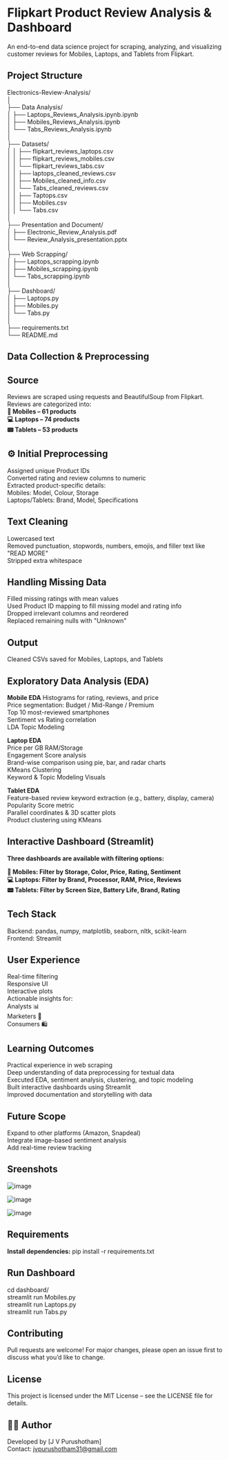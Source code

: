 # Flipkart Product Review Analysis & Dashboard   

An end-to-end data science project for scraping, analyzing, and visualizing  customer reviews for Mobiles, Laptops, and Tablets from Flipkart.  

## Project Structure   

Electronics-Review-Analysis/          
│                      
├── Data Analysis/      
│   ├── Laptops_Reviews_Analysis.ipynb.ipynb       
│   ├── Mobiles_Reviews_Analysis.ipynb       
│   └── Tabs_Reviews_Analysis.ipynb        
│           
├── Datasets/          
│   │   ├── flipkart_reviews_laptops.csv          
│   │   ├── flipkart_reviews_mobiles.csv        
│   │   └── flipkart_reviews_tabs.csv      
│   │   ├── laptops_cleaned_reviews.csv           
│   │   ├── Mobiles_cleaned_info.csv        
│   │   └── Tabs_cleaned_reviews.csv          
│   │   ├── Taptops.csv        
│   │   ├── Mobiles.csv      
│   │   └── Tabs.csv       
│           
├── Presentation and Document/         
│   ├── Electronic_Review_Analysis.pdf       
│   └── Review_Analysis_presentation.pptx      
│           
├── Web Scrapping/         
│   ├── Laptops_scrapping.ipynb          
│   ├── Mobiles_scrapping.ipynb        
│   └── Tabs_scrapping.ipynb       
│        
├── Dashboard/        
│   ├── Laptops.py        
│   ├── Mobiles.py         
│   └── Tabs.py       
│    
├── requirements.txt        
└── README.md    


## Data Collection & Preprocessing   

## Source    

Reviews are scraped using requests and BeautifulSoup from Flipkart.      
Reviews are categorized into:     
**📱 Mobiles – 61 products**   
**💻 Laptops – 74 products**  
**📟 Tablets – 53 products**    
## ⚙️ Initial Preprocessing   

Assigned unique Product IDs   
Converted rating and review columns to numeric   
Extracted product-specific details:   
Mobiles: Model, Colour, Storage   
Laptops/Tablets: Brand, Model, Specifications  

## Text Cleaning    
Lowercased text   
Removed punctuation, stopwords, numbers, emojis, and filler text like "READ MORE"   
Stripped extra whitespace   

## Handling Missing Data    
Filled missing ratings with mean values   
Used Product ID mapping to fill missing model and rating info   
Dropped irrelevant columns and reordered    
Replaced remaining nulls with "Unknown"   

## Output    
Cleaned CSVs saved for Mobiles, Laptops, and Tablets  

## Exploratory Data Analysis (EDA)    

**Mobile EDA**
Histograms for rating, reviews, and price  
Price segmentation: Budget / Mid-Range / Premium   
Top 10 most-reviewed smartphones   
Sentiment vs Rating correlation    
LDA Topic Modeling   

**Laptop EDA**  
Price per GB RAM/Storage  
Engagement Score analysis   
Brand-wise comparison using pie, bar, and radar charts  
KMeans Clustering  
Keyword & Topic Modeling Visuals   

**Tablet EDA**   
Feature-based review keyword extraction (e.g., battery, display, camera)   
Popularity Score metric   
Parallel coordinates & 3D scatter plots   
Product clustering using KMeans   

## Interactive Dashboard (Streamlit)   

**Three dashboards are available with filtering options:**   

**📱 Mobiles: Filter by Storage, Color, Price, Rating, Sentiment**  
**💻 Laptops: Filter by Brand, Processor, RAM, Price, Reviews**   
**📟 Tablets: Filter by Screen Size, Battery Life, Brand, Rating**   
## Tech Stack  

Backend: pandas, numpy, matplotlib, seaborn, nltk, scikit-learn    
Frontend: Streamlit   

## User Experience   

Real-time filtering    
Responsive UI   
Interactive plots   
Actionable insights for:   
Analysts 📊   
Marketers 📢   
Consumers 🛍️   
  
## Learning Outcomes    
 
Practical experience in web scraping    
Deep understanding of data preprocessing for textual data   
Executed EDA, sentiment analysis, clustering, and topic modeling    
Built interactive dashboards using Streamlit    
Improved documentation and storytelling with data    

## Future Scope    

Expand to other platforms (Amazon, Snapdeal)    
Integrate image-based sentiment analysis    
Add real-time review tracking    

## Sreenshots     

![image](https://github.com/user-attachments/assets/95bd44b1-f844-4b52-9e91-604bbaf9a5bd)


![image](https://github.com/user-attachments/assets/630a2b0e-3853-4c7d-9f2e-0d333f39034d)


![image](https://github.com/user-attachments/assets/aa1f37f9-9bcb-48bd-9fe9-a12b4771a018)



## Requirements

**Install dependencies:**
pip install -r requirements.txt

## Run Dashboard   
cd dashboard/   
streamlit run Mobiles.py      
streamlit run Laptops.py       
streamlit run Tabs.py      
   
## Contributing   

Pull requests are welcome! For major changes, please open an issue first to discuss what you’d like to change.    

## License

This project is licensed under the MIT License – see the LICENSE file for details.


## 👨‍💻 Author   

Developed by [J V Purushotham]    
Contact: jvpurushotham31@gmail.com     
